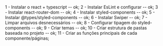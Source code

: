1 - Instalar o react + typescript -- ok;
2 - Instalar EsLint e configurar -- ok;
3 - Instalar react-router-dom -- ok;
4 - Instalar styled-components -- ok;
5 - Instalar @types/styled-components -- ok;
6 - Instalar Swiper -- ok;
7 - Limpar arquivos desnecessários -- ok;
8 - Configurar tipagem do styled-components -- ok;
9 - Criar temas -- ok;
10 - Criar estrutura de pastas baseada no projeto -- ok;
11 - Criar as funções principais de cada componente/páginas;
